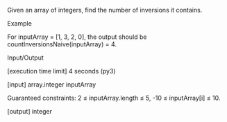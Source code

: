 Given an array of integers, find the number of inversions it contains.

Example

For inputArray = [1, 3, 2, 0], the output should be
countInversionsNaive(inputArray) = 4.

Input/Output

[execution time limit] 4 seconds (py3)

[input] array.integer inputArray

Guaranteed constraints:
2 ≤ inputArray.length ≤ 5,
-10 ≤ inputArray[i] ≤ 10.

[output] integer